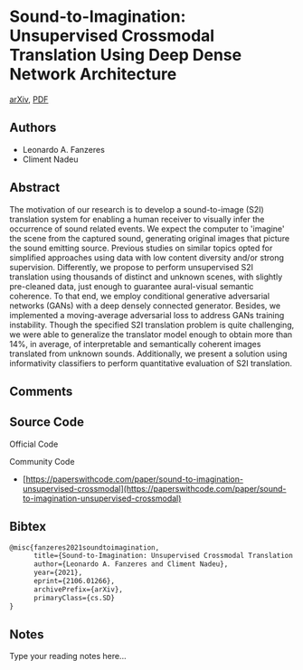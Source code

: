 
# Sound-to-Imagination: Unsupervised Crossmodal Translation Using Deep Dense Network Architecture

[arXiv](https://arxiv.org/abs/2106.01266), [PDF](https://arxiv.org/pdf/2106.01266.pdf)

## Authors

- Leonardo A. Fanzeres
- Climent Nadeu

## Abstract

The motivation of our research is to develop a sound-to-image (S2I) translation system for enabling a human receiver to visually infer the occurrence of sound related events. We expect the computer to 'imagine' the scene from the captured sound, generating original images that picture the sound emitting source. Previous studies on similar topics opted for simplified approaches using data with low content diversity and/or strong supervision. Differently, we propose to perform unsupervised S2I translation using thousands of distinct and unknown scenes, with slightly pre-cleaned data, just enough to guarantee aural-visual semantic coherence. To that end, we employ conditional generative adversarial networks (GANs) with a deep densely connected generator. Besides, we implemented a moving-average adversarial loss to address GANs training instability. Though the specified S2I translation problem is quite challenging, we were able to generalize the translator model enough to obtain more than 14%, in average, of interpretable and semantically coherent images translated from unknown sounds. Additionally, we present a solution using informativity classifiers to perform quantitative evaluation of S2I translation.

## Comments



## Source Code

Official Code



Community Code

- [https://paperswithcode.com/paper/sound-to-imagination-unsupervised-crossmodal](https://paperswithcode.com/paper/sound-to-imagination-unsupervised-crossmodal)

## Bibtex

```tex
@misc{fanzeres2021soundtoimagination,
      title={Sound-to-Imagination: Unsupervised Crossmodal Translation Using Deep Dense Network Architecture}, 
      author={Leonardo A. Fanzeres and Climent Nadeu},
      year={2021},
      eprint={2106.01266},
      archivePrefix={arXiv},
      primaryClass={cs.SD}
}
```

## Notes

Type your reading notes here...

